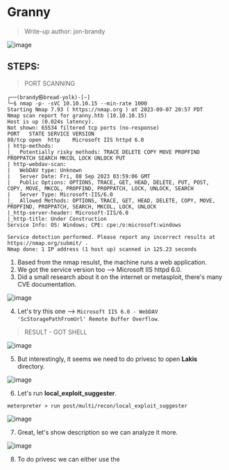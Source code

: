 # Granny
> Write-up author: jon-brandy

![image](https://github.com/jon-brandy/hackthebox/assets/70703371/23b1c014-091f-42b7-b238-7a51c5ebef54)


## STEPS:
> PORT SCANNING

```
┌──(brandy㉿bread-yolk)-[~]
└─$ nmap -p- -sVC 10.10.10.15 --min-rate 1000
Starting Nmap 7.93 ( https://nmap.org ) at 2023-09-07 20:57 PDT
Nmap scan report for granny.htb (10.10.10.15)
Host is up (0.024s latency).
Not shown: 65534 filtered tcp ports (no-response)
PORT   STATE SERVICE VERSION
80/tcp open  http    Microsoft IIS httpd 6.0
| http-methods: 
|_  Potentially risky methods: TRACE DELETE COPY MOVE PROPFIND PROPPATCH SEARCH MKCOL LOCK UNLOCK PUT
| http-webdav-scan: 
|   WebDAV type: Unknown
|   Server Date: Fri, 08 Sep 2023 03:59:06 GMT
|   Public Options: OPTIONS, TRACE, GET, HEAD, DELETE, PUT, POST, COPY, MOVE, MKCOL, PROPFIND, PROPPATCH, LOCK, UNLOCK, SEARCH
|   Server Type: Microsoft-IIS/6.0
|_  Allowed Methods: OPTIONS, TRACE, GET, HEAD, DELETE, COPY, MOVE, PROPFIND, PROPPATCH, SEARCH, MKCOL, LOCK, UNLOCK
|_http-server-header: Microsoft-IIS/6.0
|_http-title: Under Construction
Service Info: OS: Windows; CPE: cpe:/o:microsoft:windows

Service detection performed. Please report any incorrect results at https://nmap.org/submit/ .
Nmap done: 1 IP address (1 host up) scanned in 125.23 seconds
```

1. Based from the nmap resulst, the machine runs a web application.
2. We got the service version too --> Microsoft IIS httpd 6.0.
3. Did a small research about it on the internet or metasploit, there's many CVE documentation.

![image](https://github.com/jon-brandy/hackthebox/assets/70703371/7aeea1e3-9e7f-426b-ab7f-635e40873bba)


4. Let's try this one --> `Microsoft IIS 6.0 - WebDAV 'ScStoragePathFromUrl' Remote Buffer Overflow`.

> RESULT - GOT SHELL

![image](https://github.com/jon-brandy/hackthebox/assets/70703371/acce6417-a6cb-4618-965a-b71d2ddd99cf)


5. But interestingly, it seems we need to do privesc to open **Lakis** directory.

![image](https://github.com/jon-brandy/hackthebox/assets/70703371/f43f40ad-1afd-4384-a991-85b5e6e728bf)


6. Let's run **local_exploit_suggester**.

```
meterpreter > run post/multi/recon/local_exploit_suggester
```

![image](https://github.com/jon-brandy/hackthebox/assets/70703371/0a5baeac-291a-4ec9-bf44-5e0e30ab6eaa)


7. Great, let's show description so we can analyze it more.

![image](https://github.com/jon-brandy/hackthebox/assets/70703371/aa85457f-9d0b-49e4-85c4-f11aab54a081)


8. To do privesc we can either use the 
